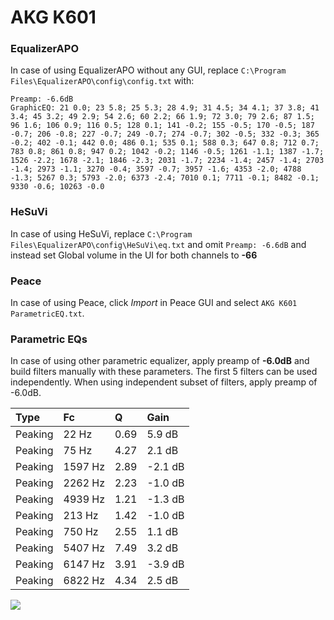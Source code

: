# AKG K601

### EqualizerAPO
In case of using EqualizerAPO without any GUI, replace `C:\Program Files\EqualizerAPO\config\config.txt`
with:
```
Preamp: -6.6dB
GraphicEQ: 21 0.0; 23 5.8; 25 5.3; 28 4.9; 31 4.5; 34 4.1; 37 3.8; 41 3.4; 45 3.2; 49 2.9; 54 2.6; 60 2.2; 66 1.9; 72 3.0; 79 2.6; 87 1.5; 96 1.6; 106 0.9; 116 0.5; 128 0.1; 141 -0.2; 155 -0.5; 170 -0.5; 187 -0.7; 206 -0.8; 227 -0.7; 249 -0.7; 274 -0.7; 302 -0.5; 332 -0.3; 365 -0.2; 402 -0.1; 442 0.0; 486 0.1; 535 0.1; 588 0.3; 647 0.8; 712 0.7; 783 0.8; 861 0.8; 947 0.2; 1042 -0.2; 1146 -0.5; 1261 -1.1; 1387 -1.7; 1526 -2.2; 1678 -2.1; 1846 -2.3; 2031 -1.7; 2234 -1.4; 2457 -1.4; 2703 -1.4; 2973 -1.1; 3270 -0.4; 3597 -0.7; 3957 -1.6; 4353 -2.0; 4788 -1.3; 5267 0.3; 5793 -2.0; 6373 -2.4; 7010 0.1; 7711 -0.1; 8482 -0.1; 9330 -0.6; 10263 -0.0
```

### HeSuVi
In case of using HeSuVi, replace `C:\Program Files\EqualizerAPO\config\HeSuVi\eq.txt` and omit `Preamp:
-6.6dB` and instead set Global volume in the UI for both channels to **-66**

### Peace
In case of using Peace, click *Import* in Peace GUI and select `AKG K601 ParametricEQ.txt`.

### Parametric EQs
In case of using other parametric equalizer, apply preamp of **-6.0dB** and build filters manually
with these parameters. The first 5 filters can be used independently.
When using independent subset of filters, apply preamp of -6.0dB.

| Type    | Fc      |    Q | Gain    |
|:--------|:--------|:-----|:--------|
| Peaking | 22 Hz   | 0.69 | 5.9 dB  |
| Peaking | 75 Hz   | 4.27 | 2.1 dB  |
| Peaking | 1597 Hz | 2.89 | -2.1 dB |
| Peaking | 2262 Hz | 2.23 | -1.0 dB |
| Peaking | 4939 Hz | 1.21 | -1.3 dB |
| Peaking | 213 Hz  | 1.42 | -1.0 dB |
| Peaking | 750 Hz  | 2.55 | 1.1 dB  |
| Peaking | 5407 Hz | 7.49 | 3.2 dB  |
| Peaking | 6147 Hz | 3.91 | -3.9 dB |
| Peaking | 6822 Hz | 4.34 | 2.5 dB  |

![](https://raw.githubusercontent.com/jaakkopasanen/AutoEq/master/results/headphonecom/sbaf-serious/AKG%20K601/AKG%20K601.png)